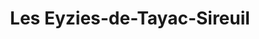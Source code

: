---
title: Les Eyzies-de-Tayac-Sireuil
url: /les-eyzies-de-tayac-sireuil/
latitude: 44.937
longitude: 1.013
---